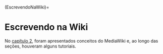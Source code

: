 (EscrevendoNaWiki)=
# Escrevendo na Wiki

No [capítulo 2](../2_SobreMediaWiki/2_0_SobreMediaWiki.md), foram apresentados conceitos do MediaWiki e, ao longo das seções, houveram alguns tutoriais.

